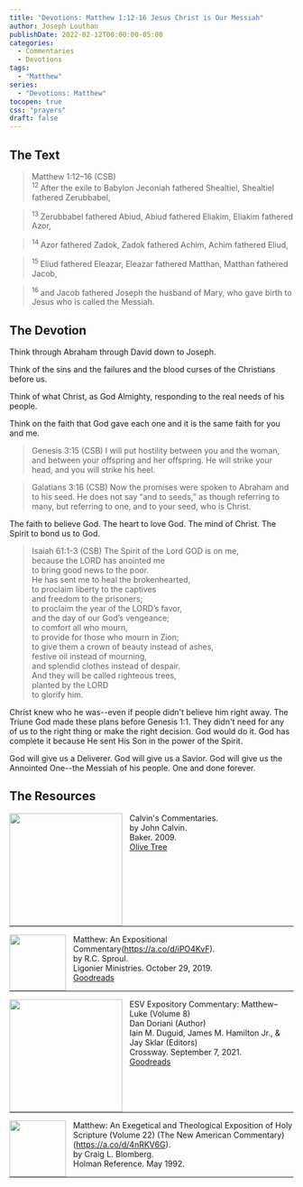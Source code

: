 ```yaml
---
title: "Devotions: Matthew 1:12-16 Jesus Christ is Our Messiah"
author: Joseph Louthan
publishDate: 2022-02-12T00:00:00-05:00
categories:
  - Commentaries
  - Devotions
tags:
  - "Matthew"
series:
  - "Devotions: Matthew"
tocopen: true
css: "prayers"
draft: false
---
```

## The Text

>Matthew 1:12–16 (CSB)  
><sup> 12  </sup>After the exile to Babylon Jeconiah fathered Shealtiel, Shealtiel fathered Zerubbabel, 

><sup> 13  </sup>Zerubbabel fathered Abiud, Abiud fathered Eliakim, Eliakim fathered Azor, 

><sup> 14  </sup>Azor fathered Zadok, Zadok fathered Achim, Achim fathered Eliud, 

><sup> 15  </sup>Eliud fathered Eleazar, Eleazar fathered Matthan, Matthan fathered Jacob, 

><sup> 16  </sup>and Jacob fathered Joseph the husband of Mary, who gave birth to Jesus who is called the Messiah.

## The Devotion

Think through Abraham through David down to Joseph.

Think of the sins and the failures and the blood curses of the Christians before us.

Think of what Christ, as God Almighty, responding to the real needs of his people.

Think on the faith that God gave each one and it is the same faith for you and me.

>Genesis 3:15 (CSB) I will put hostility between you and the woman,
and between your offspring and her offspring.
He will strike your head,
and you will strike his heel.

>Galatians 3:16 (CSB) Now the promises were spoken to Abraham and to his seed. He does not say “and to seeds,” as though referring to many, but referring to one, and to your seed, who is Christ.

The faith to believe God. The heart to love God. The mind of Christ. The Spirit to bond us to God.

>Isaiah 61:1-3 (CSB) The Spirit of the Lord GOD is on me,  
>because the LORD has anointed me  
>to bring good news to the poor.  
>He has sent me to heal the brokenhearted,  
>to proclaim liberty to the captives  
>and freedom to the prisoners;  
>to proclaim the year of the LORD’s favor,  
>and the day of our God’s vengeance;  
>to comfort all who mourn,  
>to provide for those who mourn in Zion;  
>to give them a crown of beauty instead of ashes,  
>festive oil instead of mourning,  
>and splendid clothes instead of despair.  
>And they will be called righteous trees,  
>planted by the LORD  
>to glorify him.

Christ knew who he was--even if people didn't believe him right away. The Triune God made these plans before Genesis 1:1. They didn't need for any of us to the right thing or make the right decision. God would do it. God has complete it because He sent His Son in the power of the Spirit. 

God will give us a Deliverer. God will give us a Savior. God will give us the Annointed One--the Messiah of his people. One and done forever.

## The Resources

<p style="clear:both;">

<img src="/images/resources/commentary-calvin-set.png" align="left" width="200" style="padding-right: 10px" />Calvin's Commentaries.  
by John Calvin.  
Baker. 2009.  
[Olive Tree](https://www.olivetree.com/store/product.php?productid=17517)

<p style="clear:both;">

---

<img src="/images/resources/commentary-matthew-sproul.jpg" align="left" width="100" style="padding-right: 10px" />Matthew: An Expositional Commentary(https://a.co/d/iPO4KvF).  
by R.C. Sproul.  
Ligonier Ministries. October 29, 2019.  
[Goodreads](https://www.goodreads.com/book/show/14453116-matthew?ac=1&from_search=true&qid=1gLpP1i9jq&rank=1)

<p style="clear:both;">

---

<img src="/images/resources/commentary-esv-expository-set.jpg" align="left" width="200" style="padding-right: 10px" />ESV Expository Commentary: Matthew–Luke (Volume 8)  
Dan Doriani (Author)  
Iain M. Duguid, James M. Hamilton Jr., & Jay Sklar (Editors)  
Crossway. September 7, 2021.  
[Goodreads](https://www.goodreads.com/book/show/50611048-esv-expository-commentary-volume-8?ac=1&from_search=true&qid=KXgplk0Joa&rank=1)

<p style="clear:both;">

---

<img src="/images/resources/commentary-matthew-nac-blomberg.jpg" align="left" width="100" style="padding-right: 10px" />Matthew: An Exegetical and Theological Exposition of Holy Scripture (Volume 22) (The New American Commentary)(https://a.co/d/4nRKV6G).  
by Craig L. Blomberg.  
Holman Reference. May 1992.

<p style="clear:both;">

---

